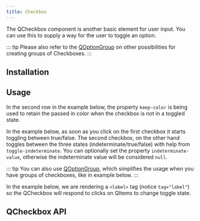 ```yaml
---
title: Checkbox
---
```


The QCheckbox component is another basic element for user input. You can use this to supply a way for the user to toggle an option.

::: tip
Please also refer to the [QOptionGroup](/vue-components/option-group) on other possibilities for creating groups of Checkboxes.
:::


## Installation
<doc-installation components="QCheckbox" />

## Usage
<doc-example title="Standard" file="QCheckbox/Standard" />

<doc-example title="Label" file="QCheckbox/Label" />

In the second row in the example below, the property `keep-color` is being used to retain the passed in color when the checkbox is not in a toggled state.

<doc-example title="Coloring" file="QCheckbox/Coloring" />

<doc-example title="Dense" file="QCheckbox/Dense" />

<doc-example title="On Dark Background" file="QCheckbox/OnDarkBackground" dark />

In the example below, as soon as you click on the first checkbox it starts toggling between true/false. The second checkbox, on the other hand toggles between the three states (indeterminate/true/false) with help from `toggle-indeterminate`. You can optionally set the property `indeterminate-value`, otherwise the indeterminate value will be considered `null`.

<doc-example title="Indeterminate State" file="QCheckbox/IndeterminateState" />

<doc-example title="Array as Model" file="QCheckbox/ArrayAsModel" />

<doc-example title="Custom Model Values" file="QCheckbox/CustomModel" />

::: tip
You can also use [QOptionGroup](/vue-components/option-group), which simplifies the usage when you have groups of checkboxes, like in example below.
:::

<doc-example title="Usage with QOptionGroup" file="QCheckbox/OptionGroup" />

In the example below, we are rendering a `<label>` tag (notice `tag="label"`) so the QCheckbox will respond to clicks on QItems to change toggle state.

<doc-example title="In a List" file="QCheckbox/InaList" />

<doc-example title="Disable" file="QCheckbox/Disable" />

## QCheckbox API
<doc-api file="QCheckbox" />
